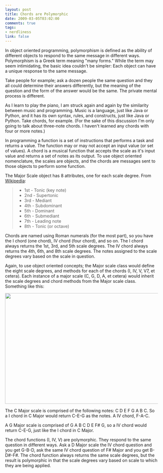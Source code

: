 ```yaml
--- 
layout: post
title: Chords are Polymorphic
date: 2009-03-05T03:02:00
comments: true
tags:
- nerdliness
link: false
---
```

In object oriented programming, polymorphism is defined as the ability of different objects to respond to the same message in different ways. Polymorphism is a Greek term meaning "many forms." While the term may seem intimidating, the basic idea couldn't be simpler: Each object can have a unique response to the same message.

Take people for example; ask a dozen people the same question and they all could determine their answers differently, but the meaning of the question and the form of the answer would be the same. The private mental process is different.

As I learn to play the piano, I am struck again and again by the similarity between music and programming. Music is a language, just like Java or Python, and it has its own syntax, rules, and constructs, just like Java or Python. Take chords, for example. (For the sake of this discussion I'm only going to talk about three-note chords. I haven't learned any chords with four or more notes.)

In programming a function is a set of instructions that performs a task and returns a value. The function may or may not accept an input value (or set of values). A chord is a musical function that accepts the scale as it's input value and returns a set of notes as its output. To use object oriented nomenclature, the scales are objects, and the chords are messages sent to those objects to perform some function.

The Major Scale object has 8 attributes, one for each scale degree. From <a title="Major Scale" href="http://en.wikipedia.org/wiki/Major_scale">Wikipedia</a>:
<blockquote>
<ul>
	<li>1st - Tonic (key note)</li>
	<li>2nd - Supertonic</li>
	<li>3rd - Mediant</li>
	<li>4th - Subdominant</li>
	<li> 5th - Dominant</li>
	<li>6th - Submediant</li>
	<li>7th - Leading note</li>
	<li>8th - Tonic (or octave)</li>
</ul>
</blockquote>
Chords are named using Roman numerals (for the most part), so you have the I chord (one chord), IV chord (four chord), and so on. The I chord always returns the 1st, 3rd, and 5th scale degrees. The IV chord always returns the 4th, 6th, and 8th scale degrees. The notes assigned to the scale degrees vary based on the scale in question.

Again, to use object oriented concepts; the Major scale class would define the eight scale degrees, and methods for each of the chords (I, IV, V, V7, et cetera). Each instance of a major scale (C, G, D, A, et cetera) would inherit the scale degrees and chord methods from the Major scale class. Something like this:
<p style="text-align: center;"><img class="aligncenter" title="scale class model" src="https://zanshin.net/images/scales.jpg" alt="" width="507" height="365" /></p>

The C Major scale is comprised of the following notes: C D E F G A B C. So a I chord in C Major would return C-E-G as the notes. A IV chord, F-A-C.

A G Major scale is comprised of G A B C D E F# G, so a IV chord would return C-E-G, just like the I chord in C Major.

The chord functions (I, IV, V) are polymorphic. They respond to the same question in different ways. Ask a D Major scale the IV chord question and you get G-B-D, ask the same IV chord question of F# Major and you get B-D#-F#. The chord function always returns the same scale degrees, but the result is polymorphic in that the scale degrees vary based on scale to which they are being applied.
